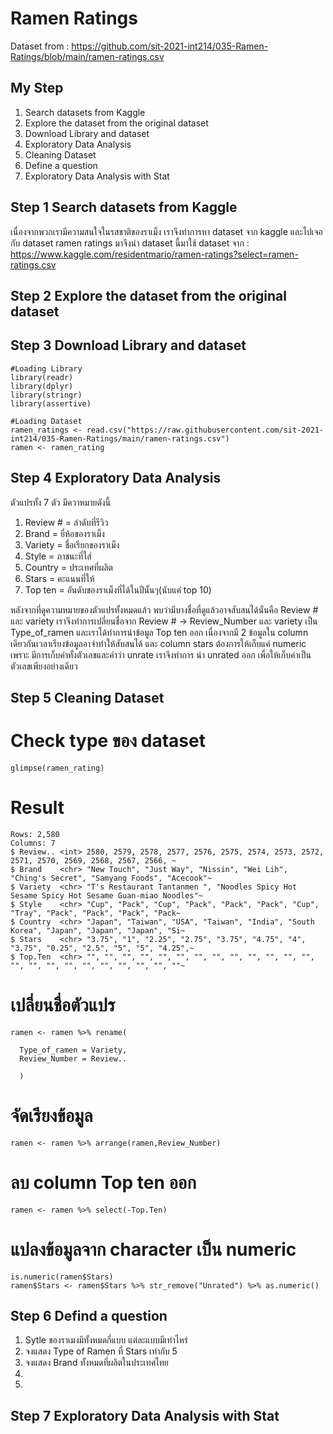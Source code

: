 # Ramen Ratings
Dataset from : https://github.com/sit-2021-int214/035-Ramen-Ratings/blob/main/ramen-ratings.csv

## My Step
1. Search datasets from Kaggle
2. Explore the dataset from the original dataset
3. Download Library and dataset
4. Exploratory Data Analysis
5. Cleaning Dataset
6. Define a question
7. Exploratory Data Analysis with Stat

## Step 1 Search datasets from Kaggle
เนื่องจากพวกเรามีความสนใจในรสชาติของราเม็ง เราจึงทำการหา dataset จาก kaggle และไปเจอกับ dataset ramen ratings มาจึงนำ dataset นี้มาใช้
dataset จาก : https://www.kaggle.com/residentmario/ramen-ratings?select=ramen-ratings.csv

## Step 2 Explore the dataset from the original dataset


## Step 3 Download Library and dataset
```{R}
#Loading Library
library(readr)
library(dplyr)
library(stringr)
library(assertive)

#Loading Dataset
ramen_ratings <- read.csv("https://raw.githubusercontent.com/sit-2021-int214/035-Ramen-Ratings/main/ramen-ratings.csv")
ramen <- ramen_rating
```

## Step 4 Exploratory Data Analysis
ตัวแปรทั้ง 7 ตัว มีควาหมายดังนี้
1. Review # = ลำดับที่รีวิว
2. Brand    = ยี่ห้อของราเม็ง
3. Variety  = ชื่อเรียกของราเม็ง
4. Style    = ภาชนะที่ใส่
5. Country  = ประเทศที่ผลิต
6. Stars    = คะแนนที่ให้
7. Top ten  = อันดับของราเม็งที่ได้ในปีนั้นๆ(นับแค่ top 10)

หลังจากที่ดูความหมายของตัวแปรทั้งหมดแล้ว พบว่ามีบางชื่อที่ดูแล้วอาจสับสนได้นั่นคือ Review # และ variety
เราจึงทำการเปลี่ยนชื่อจาก Review # -> Review_Number และ variety เป็น Type_of_ramen
และเราได้ทำการนำข้อมูล Top ten ออก เนื่องจากมี 2 ข้อมูลใน column เดียวกันเวลาเรียงข้อมูลอาจำทำให้สับสนได้
และ column stars ต้องการให้เก็บแค่ numeric เพราะ มีการเก็บค่าทั้งตัวเลขและคำว่า unrate เราจึงทำการ นำ unrated ออก เพื่อให้เก็บค่าเป็นตัวเลขเพียงอย่างเดียว

## Step 5 Cleaning Dataset
# Check type ของ dataset
```{R}
glimpse(ramen_rating)
```
# Result
```{R}
Rows: 2,580
Columns: 7
$ Review.. <int> 2580, 2579, 2578, 2577, 2576, 2575, 2574, 2573, 2572, 2571, 2570, 2569, 2568, 2567, 2566, ~
$ Brand    <chr> "New Touch", "Just Way", "Nissin", "Wei Lih", "Ching's Secret", "Samyang Foods", "Acecook"~
$ Variety  <chr> "T's Restaurant Tantanmen ", "Noodles Spicy Hot Sesame Spicy Hot Sesame Guan-miao Noodles"~
$ Style    <chr> "Cup", "Pack", "Cup", "Pack", "Pack", "Pack", "Cup", "Tray", "Pack", "Pack", "Pack", "Pack~
$ Country  <chr> "Japan", "Taiwan", "USA", "Taiwan", "India", "South Korea", "Japan", "Japan", "Japan", "Si~
$ Stars    <chr> "3.75", "1", "2.25", "2.75", "3.75", "4.75", "4", "3.75", "0.25", "2.5", "5", "5", "4.25",~
$ Top.Ten  <chr> "", "", "", "", "", "", "", "", "", "", "", "", "", "", "", "", "", "", "", "", "", "", ""~
```

# เปลี่ยนชื่อตัวแปร
```{R}
ramen <- ramen %>% rename(
  
  Type_of_ramen = Variety,
  Review_Number = Review..
  
  )
```

# จัดเรียงข้อมูล
```{R}
ramen <- ramen %>% arrange(ramen,Review_Number)
```

# ลบ column Top ten ออก
```{R}
ramen <- ramen %>% select(-Top.Ten)
```

# แปลงข้อมูลจาก character เป็น numeric
```{R}
is.numeric(ramen$Stars)
ramen$Stars <- ramen$Stars %>% str_remove("Unrated") %>% as.numeric() 
```


## Step 6 Defind a question
1. Sytle ของราเมงมีทั้งหมดกี่แบบ แต่ละแบบมีเท่าไหร่
2. จงแสดง Type of Ramen ที่ Stars เท่ากับ 5
3. จงแสดง Brand ทั้งหมดที่ผลิตในประเทศไทย
4.
5.

## Step 7 Exploratory Data Analysis with Stat



